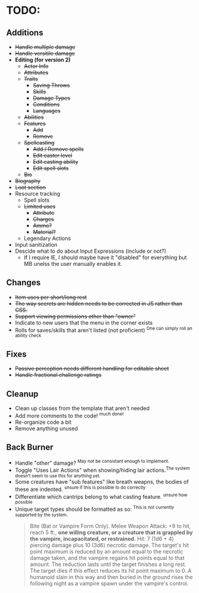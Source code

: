 # TODO:

## Additions
- ~~Handle multiple damage~~
- ~~Handle versitile damage~~
- **Editing (for version 2)**
	- ~~Actor Info~~
	- ~~Attributes~~
	- ~~Traits~~
    	- ~~Saving Throws~~
		- ~~Skills~~
		- ~~Damage Types~~
		- ~~Conditions~~
		- ~~Languages~~
	- ~~Abilities~~
	- ~~Features~~
    	- ~~Add~~
    	- ~~Remove~~
	- ~~Spellcasting~~
    	- ~~Add / Remove spells~~
    	- ~~Edit caster level~~
    	- ~~Edit casting ability~~
    	- ~~Edit spell slots~~
	- ~~Bio~~
- ~~Biography~~
- ~~Loot section~~
- Resource tracking
  - Spell slots
  - ~~Limited uses~~
    - ~~Attribute~~
    - ~~Charges~~
    - ~~Ammo?~~
    - ~~Material?~~
  - Legendary Actions
- Input sanitization
- Descide what to do about Input Expressions (include or not?)
  - If I require IE, I should maybe have it "disabled" for everything but MB unelss the user manually enables it.


## Changes
- ~~Item uses per short/long rest~~
- ~~The way secrets are hidden needs to be corrected in JS rather than CSS.~~
- ~~Support viewing permissions other than "owner"~~
- Indicate to new users that the menu in the corner exists
- Rolls for saves/skills that aren't listed (not proficient) <sup>One can simply roll an ability check</sup>

  
## Fixes
- ~~Passive perception needs different handling for editable sheet~~
- ~~Handle fractional challenge ratings~~

## Cleanup
- Clean up classes from the template that aren't needed
- Add more comments to the code! <sup>much done!</sup>
- Re-organize code a bit
- Remove anything unused

## Back Burner
- Handle "other" damage? <sup>May not be consistant enough to implement.</sup>
- Toggle "Uses Lair Actions" when showing/hiding lair actions.<sup>The system doesn't seem to use this for anything yet.</sup>
- Some creatures have "sub features" like breath weapns, the bodies of these are indented. <sup>unsure if this is possible to do correctly</sup>
- Differentiate which cantrips belong to what casting feature. <sup>unsure how possible</sup>
- Unique target types should be formatted as so: <sup>This is not currently supported by the system.</sup>
	> Bite (Bat or Vampire Form Only). Melee Weapon Attack: +9 to hit, reach 5 ft., **one willing creature, or a creature that is grappled by the vampire, incapacitated, or restrained.** Hit: 7 (1d6 + 4) piercing damage plus 10 (3d6) necrotic damage. The target's hit point maximum is reduced by an amount equal to the necrotic damage taken, and the vampire regains hit points equal to that amount. The reduction lasts until the target finishes a long rest. The target dies if this effect reduces its hit point maximum to 0. A humanoid slain in this way and then buried in the ground rises the following night as a vampire spawn under the vampire's control.
